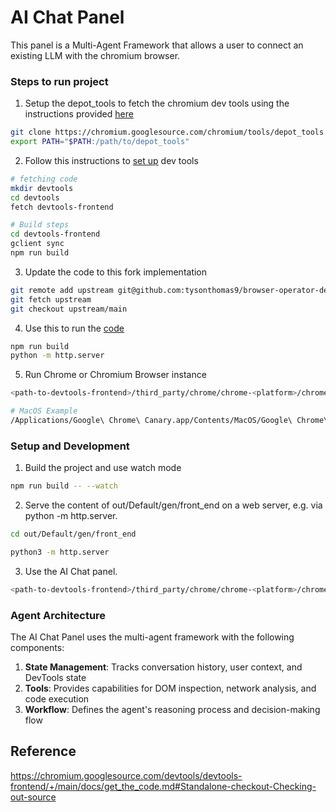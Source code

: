 # AI Chat Panel

This panel is a Multi-Agent Framework that allows a user to connect an existing LLM with the chromium browser.

### Steps to run project

1. Setup the depot_tools to fetch the chromium dev tools using the instructions provided [here](https://www.chromium.org/developers/how-tos/get-the-code/)
```sh
git clone https://chromium.googlesource.com/chromium/tools/depot_tools.git
export PATH="$PATH:/path/to/depot_tools"
```
2. Follow this instructions to [set up](https://chromium.googlesource.com/devtools/devtools-frontend/+/main/docs/get_the_code.md) dev tools

```sh
# fetching code
mkdir devtools
cd devtools
fetch devtools-frontend

# Build steps
cd devtools-frontend
gclient sync
npm run build
```

3. Update the code to this fork implementation
```sh
git remote add upstream git@github.com:tysonthomas9/browser-operator-devtools-frontend.git
git fetch upstream
git checkout upstream/main
```

4. Use this to run the [code](https://github.com/tysonthomas9/browser-operator-devtools-frontend/blob/main/front_end/panels/ai_chat/Readme.md)
```sh
npm run build
python -m http.server
```

5. Run Chrome or Chromium Browser instance
```sh
<path-to-devtools-frontend>/third_party/chrome/chrome-<platform>/chrome --disable-infobars --custom-devtools-frontend=http://localhost:8000/

# MacOS Example
/Applications/Google\ Chrome\ Canary.app/Contents/MacOS/Google\ Chrome\ Canary --custom-devtools-frontend=http://localhost:8000/
```

### Setup and Development

1. Build the project and use watch mode
```sh
npm run build -- --watch
```

2. Serve the content of out/Default/gen/front_end on a web server, e.g. via python -m http.server.

```sh
cd out/Default/gen/front_end

python3 -m http.server
```

3. Use the AI Chat panel.

```sh
<path-to-devtools-frontend>/third_party/chrome/chrome-<platform>/chrome --disable-infobars --custom-devtools-frontend=http://localhost:8000/
```


### Agent Architecture

The AI Chat Panel uses the multi-agent framework with the following components:

1. **State Management**: Tracks conversation history, user context, and DevTools state
2. **Tools**: Provides capabilities for DOM inspection, network analysis, and code execution
3. **Workflow**: Defines the agent's reasoning process and decision-making flow

## Reference
https://chromium.googlesource.com/devtools/devtools-frontend/+/main/docs/get_the_code.md#Standalone-checkout-Checking-out-source
